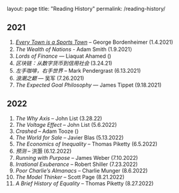
layout: page
title: "Reading History"
permalink: /reading-history/


## 2021

1. [_Every Town is a Sports Town_](https://www.amazon.com/Every-Town-Sports-Leadership-Boardroom/dp/1455586099) – George Bordenheimer (1.4.2021)
2. _The Wealth of Nations_ - Adam Smith (1.9.2021）
3. _Lords of Finance_ — Liaquat Ahamed ()
4. _区块链：从数字货币到信用社会_ (3.24.21)
5. _左手咖啡，右手世界_ – Mark Pendergrast (6.13.2021)
6. _浪潮之巅_ — 吴军 (7.26.2021)
7. _The Expected Goal Philosophy_ — James Tippet (9.18.2021)

## 2022
1. _The Why Axis_ – John List (3.28.22)
2. _The Voltage Effect_ – John List (5.6.2022)
3. _Crashed_ – Adam Tooze ()
4. _The World for Sale_ – Javier Blas (5.13.2022)
5. _The Economics of Inequality_ – Thomas Piketty (6.5.2022)
6. _预测_ – 洪灏 (6.12.2022)
7. _Running with Purpose_ – James Weber (7.10.2022)
8. _Irrational Exuberance_ – Robert Shiller (7.23.2022)
9. _Poor Charlie’s Almanacs_ – Charlie Munger (8.6.2022)
10.	_The Model Thinker_ – Scott Page (8.21.2022)
11.	_A Brief History of Equality_ – Thomas Piketty (8.27.2022)





